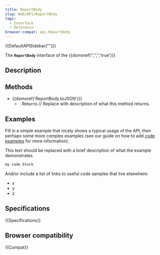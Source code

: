 ```yaml
---
title: ReportBody
slug: Web/API/ReportBody
tags:
  - Interface
  - Reference
browser-compat: api.ReportBody
---
```

{{DefaultAPISidebar("")}}

The **`ReportBody`** interface of the {{domxref('','','','true')}} 

## Description

 





## Methods

- {{domxref('ReportBody.toJSON')}}
  - : Returns // Replace with description of what this method returns.

## Examples

Fill in a simple example that nicely shows a typical usage of the API, then perhaps some more complex examples (see our guide on how to add [code examples](/en-US/docs/MDN/Contribute/Structures/Code_examples) for more information).

This text should be replaced with a brief description of what the example demonstrates.

```js
my code block
```

And/or include a list of links to useful code samples that live elsewhere:

*   x
*   y
*   z

## Specifications

{{Specifications}}

## Browser compatibility

{{Compat}}


